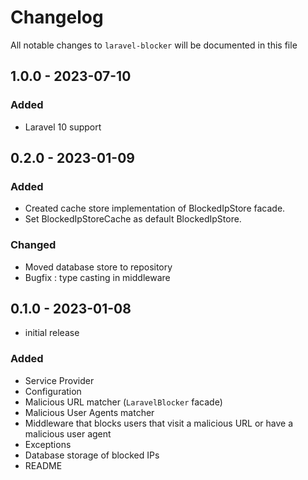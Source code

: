 # Changelog

All notable changes to `laravel-blocker` will be documented in this file

## 1.0.0 - 2023-07-10

### Added
- Laravel 10 support

## 0.2.0 - 2023-01-09

### Added
- Created cache store implementation of BlockedIpStore facade. 
- Set BlockedIpStoreCache as default BlockedIpStore.

### Changed
- Moved database store to repository
- Bugfix : type casting in middleware

## 0.1.0 - 2023-01-08

- initial release 

### Added
- Service Provider
- Configuration
- Malicious URL matcher (`LaravelBlocker` facade)
- Malicious User Agents matcher
- Middleware that blocks users that visit a malicious URL or have a malicious user agent 
- Exceptions 
- Database storage of blocked IPs
- README
